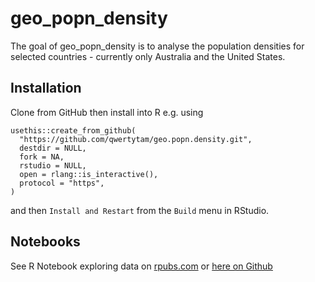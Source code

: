 
<!-- README.md is generated from README.Rmd. Please edit that file -->

# geo_popn_density

<!-- badges: start -->
<!-- badges: end -->

The goal of geo_popn_density is to analyse the population densities for
selected countries - currently only Australia and the United States.

## Installation

Clone from GitHub then install into R e.g. using

    usethis::create_from_github(
      "https://github.com/qwertytam/geo.popn.density.git",
      destdir = NULL,
      fork = NA,
      rstudio = NULL,
      open = rlang::is_interactive(),
      protocol = "https",
    )

and then `Install and Restart` from the `Build` menu in RStudio.

## Notebooks

See R Notebook exploring data on
[rpubs.com](https://rpubs.com/qwertytam/geo_popn_density) or [here on
Github](https://github.com/qwertytam/geo.popn.density/blob/master/densities/densities.md)
